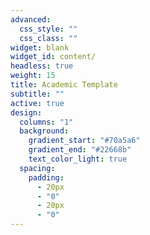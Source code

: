 ```yaml
---
advanced:
  css_style: ""
  css_class: ""
widget: blank
widget_id: content/
headless: true
weight: 15
title: Academic Template
subtitle: ""
active: true
design:
  columns: "1"
  background:
    gradient_start: "#70a5a6"
    gradient_end: "#22668b"
    text_color_light: true
  spacing:
    padding:
      - 20px
      - "0"
      - 20px
      - "0"
---
```

